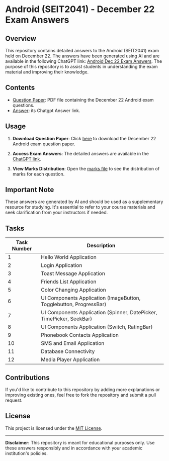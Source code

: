 # Android (SEIT2041) - December 22 Exam Answers

## Overview
This repository contains detailed answers to the Android (SEIT2041) exam held on December 22. The answers have been generated using AI and are available in the following ChatGPT link: [Android Dec 22 Exam Answers](https://chat.openai.com/share/be609c11-c67a-4ad1-b978-139663a34530). The purpose of this repository is to assist students in understanding the exam material and improving their knowledge.

## Contents
- [Question Paper](.dec22_question_paper.pdf): PDF file containing the December 22 Android exam questions.
- [Answer](https://chat.openai.com/share/be609c11-c67a-4ad1-b978-139663a34530): its Chatgpt Answer link.

## Usage
1. **Download Question Paper**: Click [here](./questions/dec22_question_paper.pdf) to download the December 22 Android exam question paper.

2. **Access Exam Answers**: The detailed answers are available in the [ChatGPT link](https://chat.openai.com/share/be609c11-c67a-4ad1-b978-139663a34530).

3. **View Marks Distribution**: Open the [marks file](./marks/marks_dec22.csv) to see the distribution of marks for each question.

## Important Note
These answers are generated by AI and should be used as a supplementary resource for studying. It's essential to refer to your course materials and seek clarification from your instructors if needed.

## Tasks

| Task Number | Description                                      |
|-------------|--------------------------------------------------|
| 1           | Hello World Application                          |
| 2           | Login Application                                |
| 3           | Toast Message Application                        |
| 4           | Friends List Application                         |
| 5           | Color Changing Application                       |
| 6           | UI Components Application (ImageButton, Togglebutton, ProgressBar)               |
| 7           | UI Components Application (Spinner, DatePicker, TimePicker, SeekBar)               |
| 8           | UI Components Application (Switch, RatingBar)               |
| 9           | Phonebook Contacts Application                   |
| 10          | SMS and Email Application                        |
| 11          | Database Connectivity                            |
| 12          | Media Player Application                          |


## Contributions
If you'd like to contribute to this repository by adding more explanations or improving existing ones, feel free to fork the repository and submit a pull request.

## License
This project is licensed under the [MIT License](./LICENSE).

---

**Disclaimer:** This repository is meant for educational purposes only. Use these answers responsibly and in accordance with your academic institution's policies.
